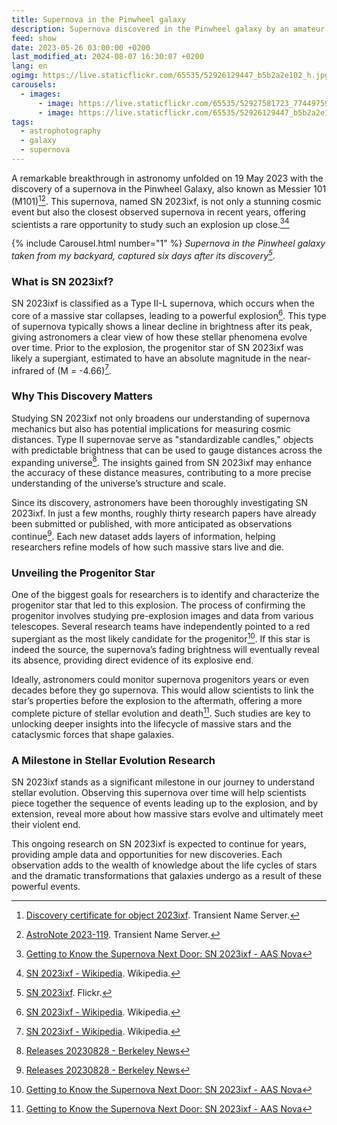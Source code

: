 ```yaml
---
title: Supernova in the Pinwheel galaxy
description: Supernova discovered in the Pinwheel galaxy by an amateur astronomer
feed: show
date: 2023-05-26 03:00:00 +0200
last_modified_at: 2024-08-07 16:30:07 +0200
lang: en
ogimg: https://live.staticflickr.com/65535/52926129447_b5b2a2e102_h.jpg
carousels:
  - images:
      - image: https://live.staticflickr.com/65535/52927581723_77449759fc_h.jpg
      - image: https://live.staticflickr.com/65535/52926129447_b5b2a2e102_h.jpg
tags:
  - astrophotography
  - galaxy
  - supernova
---
```


A remarkable breakthrough in astronomy unfolded on 19 May 2023 with the discovery of a supernova in the Pinwheel Galaxy, also known as Messier 101 (M101)[^1][^2]. This supernova, named SN 2023ixf, is not only a stunning cosmic event but also the closest observed supernova in recent years, offering scientists a rare opportunity to study such an explosion up close.[^3][^4]

{% include Carousel.html number="1" %}
*Supernova in the Pinwheel galaxy taken from my backyard, captured six days after its discovery[^5].*

### What is SN 2023ixf?

SN 2023ixf is classified as a Type II-L supernova, which occurs when the core of a massive star collapses, leading to a powerful explosion[^4]. This type of supernova typically shows a linear decline in brightness after its peak, giving astronomers a clear view of how these stellar phenomena evolve over time. Prior to the explosion, the progenitor star of SN 2023ixf was likely a supergiant, estimated to have an absolute magnitude in the near-infrared of (M = -4.66)[^4].

### Why This Discovery Matters

Studying SN 2023ixf not only broadens our understanding of supernova mechanics but also has potential implications for measuring cosmic distances. Type II supernovae serve as "standardizable candles," objects with predictable brightness that can be used to gauge distances across the expanding universe[^6]. The insights gained from SN 2023ixf may enhance the accuracy of these distance measures, contributing to a more precise understanding of the universe’s structure and scale.

Since its discovery, astronomers have been thoroughly investigating SN 2023ixf. In just a few months, roughly thirty research papers have already been submitted or published, with more anticipated as observations continue[^6]. Each new dataset adds layers of information, helping researchers refine models of how such massive stars live and die.

### Unveiling the Progenitor Star

One of the biggest goals for researchers is to identify and characterize the progenitor star that led to this explosion. The process of confirming the progenitor involves studying pre-explosion images and data from various telescopes. Several research teams have independently pointed to a red supergiant as the most likely candidate for the progenitor[^3]. If this star is indeed the source, the supernova’s fading brightness will eventually reveal its absence, providing direct evidence of its explosive end.

Ideally, astronomers could monitor supernova progenitors years or even decades before they go supernova. This would allow scientists to link the star’s properties before the explosion to the aftermath, offering a more complete picture of stellar evolution and death[^3]. Such studies are key to unlocking deeper insights into the lifecycle of massive stars and the cataclysmic forces that shape galaxies.

### A Milestone in Stellar Evolution Research

SN 2023ixf stands as a significant milestone in our journey to understand stellar evolution. Observing this supernova over time will help scientists piece together the sequence of events leading up to the explosion, and by extension, reveal more about how massive stars evolve and ultimately meet their violent end.

This ongoing research on SN 2023ixf is expected to continue for years, providing ample data and opportunities for new discoveries. Each observation adds to the wealth of knowledge about the life cycles of stars and the dramatic transformations that galaxies undergo as a result of these powerful events.


[^1]: [Discovery certificate for object 2023ixf](https://www.wis-tns.org/object/2023ixf/discovery-cert). Transient Name Server.
[^2]: [AstroNote 2023-119](https://www.wis-tns.org/astronotes/astronote/2023-119). Transient Name Server.
[^3]: [Getting to Know the Supernova Next Door: SN 2023ixf - AAS Nova](https://aasnova.org/2023/09/27/getting-to-know-the-supernova-next-door-sn-2023ixf/)
[^4]: [SN 2023ixf - Wikipedia](https://en.wikipedia.org/wiki/SN_2023ixf). Wikipedia.
[^5]: [SN 2023ixf](https://www.flickr.com/photos/edoardo_tosin/albums/72177720308577781). Flickr.
[^6]: [Releases 20230828 - Berkeley News](https://news.berkeley.edu/2023/08/29/releases-20230828-6895045)